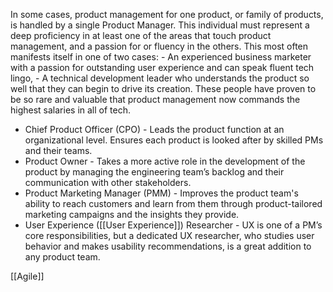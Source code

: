 In some cases, product management for one product, or family of products, is handled by a single Product Manager. 
This individual must represent a deep proficiency in at least one of the areas that touch product management, and a passion for or fluency in the others.
This most often manifests itself in one of two cases: 
	- An experienced business marketer with a passion for outstanding user experience and can speak fluent tech lingo, 
	- A technical development leader who understands the product so well that they can begin to drive its creation. 
These people have proven to be so rare and valuable that product management now commands the highest salaries in all of tech.

- Chief Product Officer (CPO) - Leads the product function at an organizational level. Ensures each product is looked after by skilled PMs and their teams.
- Product Owner - Takes a more active role in the development of the product by managing the engineering team’s backlog and their communication with other stakeholders.
- Product Marketing Manager (PMM) - Improves the product team's ability to reach customers and learn from them through product-tailored marketing campaigns and the insights they provide.
- User Experience ([[User Experience]]) Researcher - UX is one of a PM’s core responsibilities, but a dedicated UX researcher, who studies user behavior and makes usability recommendations, is a great addition to any product team.   



[[Agile]]
